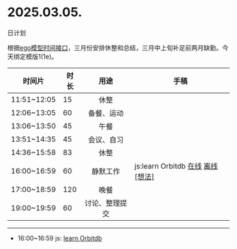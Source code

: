 # 2025.03.05.
日计划

根据[ego模型时间接口](https://gitee.com/hyg/blog/blob/master/timeflow.md)，三月份安排休整和总结，三月中上旬补足前两月缺勤。今天绑定模版1(1e)。

| 时间片 | 时长 | 用途 | 手稿 |
| --- | --- | :---: | --- |
| 11:51~12:05 | 15 | 休整 |  |
| 12:06~13:05 | 60 | 备餐、运动 |  |
| 13:06~13:50 | 45 | 午餐 |  |
| 13:51~14:35 | 45 | 会议、自习 |  |
| 14:36~15:58 | 83 | 休整 |  |
| 16:00~16:59 | 60 | 静默工作 | js:learn Orbitdb [在线](http://simp.ly/p/4QDThK) [离线](../../draft/2025/20250305160000.md) <a href="mailto:huangyg@mars22.com?subject=关于2025.03.05.[js:learn Orbitdb]任务&body=日期: 20250305%0D%0A序号: 5%0D%0A手稿:../../draft/2025/20250305160000.md%0D%0A---请勿修改邮件主题及以上内容 从下一行开始写您的想法---%0D%0A">[想法]</a> |
| 17:00~18:59 | 120 | 晚餐 |  |
| 19:00~19:59 | 60 | 讨论、整理提交 |  |

---

- 16:00~16:59	js: [learn Orbitdb](../../draft/2025/20250305.01.md)
